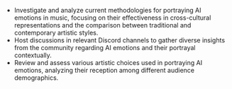 - Investigate and analyze current methodologies for portraying AI emotions in music, focusing on their effectiveness in cross-cultural representations and the comparison between traditional and contemporary artistic styles.
- Host discussions in relevant Discord channels to gather diverse insights from the community regarding AI emotions and their portrayal contextually.
- Review and assess various artistic choices used in portraying AI emotions, analyzing their reception among different audience demographics.